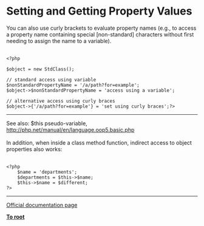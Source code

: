 # Setting and Getting Property Values



You can also use curly brackets to evaluate property names (e.g., to access a property name containing special [non-standard] characters without first needing to assign the name to a variable).<br><br>

```
<?php

$object = new StdClass();

// standard access using variable
$nonStandardPropertyName = '/a/path?for=example';
$object->$nonStandardPropertyName = 'access using a variable';

// alternative access using curly braces
$object->{'/a/path?for=example'} = 'set using curly braces';?>
```
  

---

See also: $this pseudo-variable, http://php.net/manual/en/language.oop5.basic.php<br><br>In addition, when inside a class method function, indirect access to object properties also works:<br><br>

```
<?php
    $name = 'departments';
    $departments = $this->$name;
    $this->$name = $different;
?>
```
  

---

[Official documentation page](https://www.php.net/manual/en/sdo.sample.getset.php)

**[To root](/README.md)**